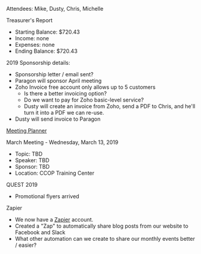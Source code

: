 Attendees: Mike, Dusty, Chris, Michelle

Treasurer's Report
- Starting Balance: $720.43
- Income: none
- Expenses: none
- Ending Balance: $720.43

2019 Sponsorship details:
- Sponsorship letter / email sent?
- Paragon will sponsor April meeting
- Zoho Invoice free account only allows up to 5 customers
  - Is there a better invoicing option?
  - Do we want to pay for Zoho basic-level service?
  - Dusty will create an invoice from Zoho, send a PDF to Chris, and he'll turn it into a PDF we can re-use.
- Dusty will send invoice to Paragon

[Meeting Planner](https://docs.google.com/spreadsheets/d/1qY6O5bR5MWBwRZ-iIOG0dUWdoj8bld_chOMgfkDfrik/edit?usp=sharing)

March Meeting - Wednesday, March 13, 2019
- Topic: TBD
- Speaker: TBD
- Sponsor: TBD
- Location: CCOP Training Center

QUEST 2019
- Promotional flyers arrived

Zapier
- We now have a [Zapier](https://zapier.com/) account.
- Created a "Zap" to automatically share blog posts from our website to Facebook and Slack
- What other automation can we create to share our monthly events better / easier?
